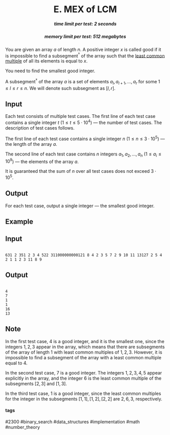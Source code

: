 <h1 style='text-align: center;'> E. MEX of LCM</h1>

<h5 style='text-align: center;'>time limit per test: 2 seconds</h5>
<h5 style='text-align: center;'>memory limit per test: 512 megabytes</h5>

You are given an array $a$ of length $n$. A positive integer $x$ is called good if it is impossible to find a subsegment$^{\dagger}$ of the array such that the [least common multiple](https://en.wikipedia.org/wiki/Least_common_multiple) of all its elements is equal to $x$.

You need to find the smallest good integer.

A subsegment$^{\dagger}$ of the array $a$ is a set of elements $a_l, a_{l + 1}, \ldots, a_r$ for some $1 \le l \le r \le n$. We will denote such subsegment as $[l, r]$.

## Input

Each test consists of multiple test cases. The first line of each test case contains a single integer $t$ ($1 \le t \le 5 \cdot 10^4$) — the number of test cases. The description of test cases follows.

The first line of each test case contains a single integer $n$ ($1 \leq n \leq 3 \cdot 10^5$) — the length of the array $a$.

The second line of each test case contains $n$ integers $a_1, a_2, \ldots , a_n$ ($1 \leq a_i \leq 10^9$) — the elements of the array $a$.

It is guaranteed that the sum of $n$ over all test cases does not exceed $3 \cdot 10^5$.

## Output

For each test case, output a single integer — the smallest good integer.

## Example

## Input


```

631 2 351 2 3 4 522 311000000000121 8 4 2 3 5 7 2 9 10 11 13127 2 5 4 2 1 1 2 3 11 8 9
```
## Output


```

4
7
1
1
16
13

```
## Note

In the first test case, $4$ is a good integer, and it is the smallest one, since the integers $1,2,3$ appear in the array, which means that there are subsegments of the array of length $1$ with least common multiples of $1,2,3$. However, it is impossible to find a subsegment of the array with a least common multiple equal to $4$.

In the second test case, $7$ is a good integer. The integers $1,2,3,4,5$ appear explicitly in the array, and the integer $6$ is the least common multiple of the subsegments $[2, 3]$ and $[1, 3]$.

In the third test case, $1$ is a good integer, since the least common multiples for the integer in the subsegments $[1, 1], [1, 2], [2, 2]$ are $2,6,3$, respectively.



#### tags 

#2300 #binary_search #data_structures #implementation #math #number_theory 